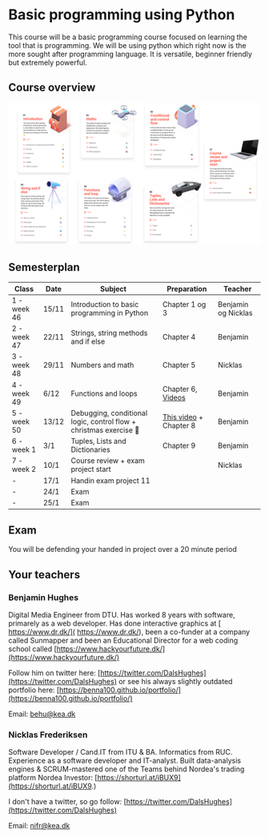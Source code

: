 # Basic programming using Python

This course will be a basic programming course focused on learning the tool that is programming. We will be using python which right now is the more sought after programming language. It is versatile, beginner friendly but extremely powerful. 



## Course overview



![Course overview](assets/course-overview.png)



## Semesterplan



| Class       | Date  | Subject                                                      | Preparation                                                  | Teacher             |
| ----------- | ----- | ------------------------------------------------------------ | ------------------------------------------------------------ | ------------------- |
| 1 - week 46 | 15/11 | Introduction to basic programming in Python                  | Chapter 1 og 3                                               | Benjamin og Nicklas |
| 2 - week 47 | 22/11 | Strings, string methods and if else                          | Chapter 4                                                    | Benjamin            |
| 3 - week 48 | 29/11 | Numbers and math                                             | Chapter 5                                                    | Nicklas             |
| 4 - week 49 | 6/12  | Functions and loops                                          | Chapter 6, [Videos](lectures/week-49.md#preparation-videos)  | Benjamin            |
| 5 - week 50 | 13/12 | Debugging, conditional logic, control flow  + christmas exercise 🎅 | [This video](https://www.youtube.com/watch?v=sRGpvbhOhQs) + Chapter 8 | Benjamin            |
| 6 - week 1  | 3/1   | Tuples, Lists and Dictionaries                               | Chapter 9                                                    | Benjamin            |
| 7 - week 2  | 10/1  | Course review + exam project start                           |                                                              | Nicklas             |
| -           | 17/1  | Handin exam project 11                                       |                                                              |                     |
| -           | 24/1  | Exam                                                         |                                                              |                     |
| -           | 25/1  | Exam                                                         |                                                              |                     |



## Exam

You will be defending your handed in project over a 20 minute period



## Your teachers



### Benjamin Hughes

Digital Media Engineer from DTU. Has worked 8 years with software, primarely as a web developer. Has done interactive graphics at [ https://www.dr.dk/]( https://www.dr.dk/), been a co-funder at a company called Sunmapper and been an Educational Director for a web coding school called [https://www.hackyourfuture.dk/](https://www.hackyourfuture.dk/)

Follow him on twitter here: [https://twitter.com/DalsHughes](https://twitter.com/DalsHughes) or see his always slightly outdated portfolio here: [https://benna100.github.io/portfolio/](https://benna100.github.io/portfolio/)

Email: behu@kea.dk



### Nicklas Frederiksen

Software Developer / Cand.IT from ITU & BA. Informatics from RUC. Experience as a software developer and IT-analyst. Built data-analysis engines & SCRUM-mastered one of the Teams behind Nordea's trading platform Nordea Investor: [https://shorturl.at/iBUX9](https://shorturl.at/iBUX9.)

I don't have a twitter, so go follow: [https://twitter.com/DalsHughes](https://twitter.com/DalsHughes)

Email: nifr@kea.dk

